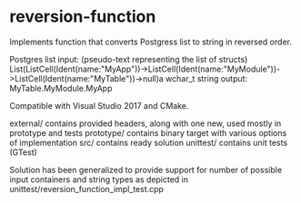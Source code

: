 # reversion-function
Implements function that converts Postgress list to string in reversed order.

Postgres list input: (pseudo-text representing the list of structs)
List(ListCell(Ident(name:"MyApp"))->ListCell(Ident(name:"MyModule"))->ListCell(Ident(name:"MyTable"))->null)a
wchar_t string output:
MyTable.MyModule.MyApp

Compatible with Visual Studio 2017 and CMake.

external/ contains provided headers, along with one new, used mostly in prototype and tests
prototype/ contains binary target with various options of implementation
src/ contains ready solution
unittest/ contains unit tests (GTest)

Solution has been generalized to provide support for number of possible input containers and string types as depicted in
unittest/reversion_function_impl_test.cpp
